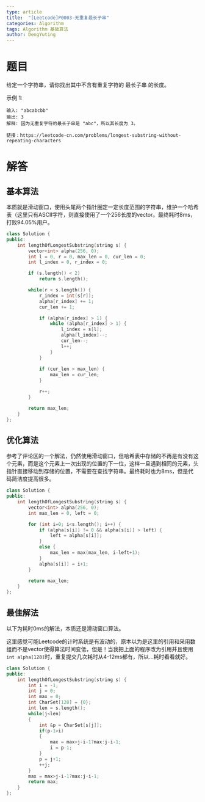 ```yaml
---
type: article
title:  "[Leetcode]P0003-无重复最长子串"
categories: Algorithm
tags: Algorithm 基础算法
author: DengYuting
---
```


# 题目
给定一个字符串，请你找出其中不含有重复字符的 最长子串 的长度。

示例 1:

```
输入: "abcabcbb"
输出: 3 
解释: 因为无重复字符的最长子串是 "abc"，所以其长度为 3。

链接：https://leetcode-cn.com/problems/longest-substring-without-repeating-characters
```

# 解答  

## 基本算法
本质就是滑动窗口，使用头尾两个指针圈定一定长度范围的字符串，维护一个哈希表（这里只有ASCII字符，则直接使用了一个256长度的vector。最终耗时8ms，打败94.05%用户。  

```cpp
class Solution {
public:
    int lengthOfLongestSubstring(string s) {
        vector<int> alpha(256, 0);
        int l = 0, r = 0, max_len = 0, cur_len = 0;
        int l_index = 0, r_index = 0;

        if (s.length() < 2)
            return s.length();

        while(r < s.length()) {
            r_index = int(s[r]);
            alpha[r_index] += 1;
            cur_len += 1;

            if (alpha[r_index] > 1) {
                while (alpha[r_index] > 1) {
                    l_index = s[l];
                    alpha[l_index]--;
                    cur_len--;
                    l++;
                }
            }
            
            if (cur_len > max_len) {
                max_len = cur_len;
            }

            r++;
        }

        return max_len;
    }
};
```

## 优化算法  

参考了评论区的一个解法，仍然使用滑动窗口，但哈希表中存储的不再是有没有这个元素，而是这个元素上一次出现的位置的下一位，这样一旦遇到相同的元素，头指针直接移动到存储的位置，不需要在查找字符串。最终耗时也为8ms，但是代码简洁度提高很多。

```cpp
class Solution {
public:
    int lengthOfLongestSubstring(string s) {
        vector<int> alpha(256, 0);
        int max_len = 0, left = 0;

        for (int i=0; i<s.length(); i++) {
            if (alpha[s[i]] != 0 && alpha[s[i]] > left) {
                left = alpha[s[i]];
            }
            else {
                max_len = max(max_len, i-left+1);
            }
            alpha[s[i]] = i+1;
        }

        return max_len;
    }
};
```

## 最佳解法

以下为耗时0ms的解法，本质还是滑动窗口算法。  
  
这里感觉可能Leetcode的计时系统是有波动的，原本以为是这里的引用和采用数组而不是vector使得算法时间变低，但是！当我把上面的程序改为引用并且使用`int alpha[128]`时，重复提交几次耗时从4-12ms都有，所以...耗时看看就好。

```cpp
class Solution {
public:
    int lengthOfLongestSubstring(string s) {
        int i = -1;
        int j = 0;
        int max = 0;
        int CharSet[128] = {0};
        int len = s.length();
        while(j<len)
        {
            int &p = CharSet[s[j]];
            if(p-1>i)
            {
                max = max>j-i-1?max:j-i-1;
                i = p-1;
            }    
            p = j+1;
            ++j;
        }
        max = max>j-i-1?max:j-i-1;
        return max;
    }
};
```
